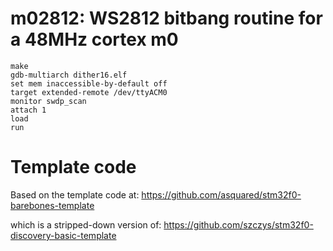 
# m02812: WS2812 bitbang routine for a 48MHz cortex m0


```
make
gdb-multiarch dither16.elf
set mem inaccessible-by-default off
target extended-remote /dev/ttyACM0
monitor swdp_scan
attach 1
load
run
```

# Template code

Based on the template code at:
https://github.com/asquared/stm32f0-barebones-template

which is a stripped-down version of:
https://github.com/szczys/stm32f0-discovery-basic-template

